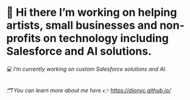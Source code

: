 

# 👋 Hi there I’m working on helping artists, small businesses and non-profits on technology including Salesforce and AI solutions.
###### 💻 I’m currently working on custom Salesforce solutions and AI.
###### 🗂️ You can learn more about me here 👉 https://dionyc.github.io/

<!--
**dionyc/dionyc** is a ✨ _special_ ✨ repository because its `README.md` (this file) appears on your GitHub profile.

Here are some ideas to get you started:

- 🔭 I’m currently working on ...
- 🌱 I’m currently learning ...
- 👯 I’m looking to collaborate on ...
- 🤔 I’m looking for help with ...
- 💬 Ask me about ...
- 📫 How to reach me: ...
- 😄 Pronouns: ...
- ⚡ Fun fact: ...
-->
